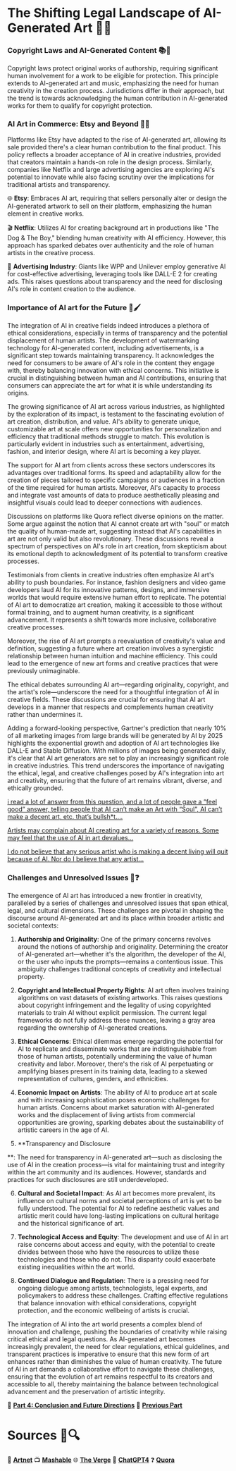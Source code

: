 # The Shifting Legal Landscape of AI-Generated Art 📜🎨

### Copyright Laws and AI-Generated Content 📚🤖

Copyright laws protect original works of authorship, requiring significant human involvement for a work to be eligible for protection. This principle extends to AI-generated art and music, emphasizing the need for human creativity in the creation process. Jurisdictions differ in their approach, but the trend is towards acknowledging the human contribution in AI-generated works for them to qualify for copyright protection.

### AI Art in Commerce: Etsy and Beyond 🌟🛒

Platforms like Etsy have adapted to the rise of AI-generated art, allowing its sale provided there's a clear human contribution to the final product. This policy reflects a broader acceptance of AI in creative industries, provided that creators maintain a hands-on role in the design process. Similarly, companies like Netflix and large advertising agencies are exploring AI's potential to innovate while also facing scrutiny over the implications for traditional artists and transparency.

🌐 **Etsy**: Embraces AI art, requiring that sellers personally alter or design the AI-generated artwork to sell on their platform, emphasizing the human element in creative works.

🎬 **Netflix**: Utilizes AI for creating background art in productions like "The Dog & The Boy," blending human creativity with AI efficiency. However, this approach has sparked debates over authenticity and the role of human artists in the creative process.

📢 **Advertising Industry**: Giants like WPP and Unilever employ generative AI for cost-effective advertising, leveraging tools like DALL-E 2 for creating ads. This raises questions about transparency and the need for disclosing AI's role in content creation to the audience.

### Importance of AI art for the Future 🚀🖌️

The integration of AI in creative fields indeed introduces a plethora of ethical considerations, especially in terms of transparency and the potential displacement of human artists. The development of watermarking technology for AI-generated content, including advertisements, is a significant step towards maintaining transparency. It acknowledges the need for consumers to be aware of AI's role in the content they engage with, thereby balancing innovation with ethical concerns. This initiative is crucial in distinguishing between human and AI contributions, ensuring that consumers can appreciate the art for what it is while understanding its origins.

The growing significance of AI art across various industries, as highlighted by the exploration of its impact, is testament to the fascinating evolution of art creation, distribution, and value. AI's ability to generate unique, customizable art at scale offers new opportunities for personalization and efficiency that traditional methods struggle to match. This evolution is particularly evident in industries such as entertainment, advertising, fashion, and interior design, where AI art is becoming a key player.

The support for AI art from clients across these sectors underscores its advantages over traditional forms. Its speed and adaptability allow for the creation of pieces tailored to specific campaigns or audiences in a fraction of the time required for human artists. Moreover, AI's capacity to process and integrate vast amounts of data to produce aesthetically pleasing and insightful visuals could lead to deeper connections with audiences.

Discussions on platforms like Quora reflect diverse opinions on the matter. Some argue against the notion that AI cannot create art with "soul" or match the quality of human-made art, suggesting instead that AI's capabilities in art are not only valid but also revolutionary. These discussions reveal a spectrum of perspectives on AI's role in art creation, from skepticism about its emotional depth to acknowledgment of its potential to transform creative processes.

Testimonials from clients in creative industries often emphasize AI art's ability to push boundaries. For instance, fashion designers and video game developers laud AI for its innovative patterns, designs, and immersive worlds that would require extensive human effort to replicate. The potential of AI art to democratize art creation, making it accessible to those without formal training, and to augment human creativity, is a significant advancement. It represents a shift towards more inclusive, collaborative creative processes.

Moreover, the rise of AI art prompts a reevaluation of creativity's value and definition, suggesting a future where art creation involves a synergistic relationship between human intuition and machine efficiency. This could lead to the emergence of new art forms and creative practices that were previously unimaginable.

The ethical debates surrounding AI art—regarding originality, copyright, and the artist's role—underscore the need for a thoughtful integration of AI in creative fields. These discussions are crucial for ensuring that AI art develops in a manner that respects and complements human creativity rather than undermines it.

Adding a forward-looking perspective, Gartner's prediction that nearly 10% of all marketing images from large brands will be generated by AI by 2025 highlights the exponential growth and adoption of AI art technologies like DALL-E and Stable Diffusion. With millions of images being generated daily, it's clear that AI art generators are set to play an increasingly significant role in creative industries. This trend underscores the importance of navigating the ethical, legal, and creative challenges posed by AI's integration into art and creativity, ensuring that the future of art remains vibrant, diverse, and ethically grounded.

[i read a lot of answer from this question, and a lot of people gave a “feel good” answer, telling people that AI can’t make an Art with “Soul”, AI can’t make a decent art, etc. that’s bullsh*t....](https://qr.ae/pKQ02D)

[Artists may complain about AI creating art for a variety of reasons. Some may feel that the use of AI in art devalues...](https://qr.ae/pKQ0Fb)

[I do not believe that any serious artist who is making a decent living will quit because of AI. Nor do I believe that any artist...](https://qr.ae/pKQ04I)

### Challenges and Unresolved Issues 🤔❓

The emergence of AI art has introduced a new frontier in creativity, paralleled by a series of challenges and unresolved issues that span ethical, legal, and cultural dimensions. These challenges are pivotal in shaping the discourse around AI-generated art and its place within broader artistic and societal contexts:

1. **Authorship and Originality**: One of the primary concerns revolves around the notions of authorship and originality. Determining the creator of AI-generated art—whether it's the algorithm, the developer of the AI, or the user who inputs the prompts—remains a contentious issue. This ambiguity challenges traditional concepts of creativity and intellectual property.

2. **Copyright and Intellectual Property Rights**: AI art often involves training algorithms on vast datasets of existing artworks. This raises questions about copyright infringement and the legality of using copyrighted materials to train AI without explicit permission. The current legal frameworks do not fully address these nuances, leaving a gray area regarding the ownership of AI-generated creations.

3. **Ethical Concerns**: Ethical dilemmas emerge regarding the potential for AI to replicate and disseminate works that are indistinguishable from those of human artists, potentially undermining the value of human creativity and labor. Moreover, there's the risk of AI perpetuating or amplifying biases present in its training data, leading to a skewed representation of cultures, genders, and ethnicities.

4. **Economic Impact on Artists**: The ability of AI to produce art at scale and with increasing sophistication poses economic challenges for human artists. Concerns about market saturation with AI-generated works and the displacement of living artists from commercial opportunities are growing, sparking debates about the sustainability of artistic careers in the age of AI.

5. **Transparency and Disclosure

**: The need for transparency in AI-generated art—such as disclosing the use of AI in the creation process—is vital for maintaining trust and integrity within the art community and its audiences. However, standards and practices for such disclosures are still underdeveloped.

6. **Cultural and Societal Impact**: As AI art becomes more prevalent, its influence on cultural norms and societal perceptions of art is yet to be fully understood. The potential for AI to redefine aesthetic values and artistic merit could have long-lasting implications on cultural heritage and the historical significance of art.

7. **Technological Access and Equity**: The development and use of AI in art raise concerns about access and equity, with the potential to create divides between those who have the resources to utilize these technologies and those who do not. This disparity could exacerbate existing inequalities within the art world.

8. **Continued Dialogue and Regulation**: There is a pressing need for ongoing dialogue among artists, technologists, legal experts, and policymakers to address these challenges. Crafting effective regulations that balance innovation with ethical considerations, copyright protection, and the economic wellbeing of artists is crucial.

The integration of AI into the art world presents a complex blend of innovation and challenge, pushing the boundaries of creativity while raising critical ethical and legal questions. As AI-generated art becomes increasingly prevalent, the need for clear regulations, ethical guidelines, and transparent practices is imperative to ensure that this new form of art enhances rather than diminishes the value of human creativity. The future of AI in art demands a collaborative effort to navigate these challenges, ensuring that the evolution of art remains respectful to its creators and accessible to all, thereby maintaining the balance between technological advancement and the preservation of artistic integrity.

🔮 **[Part 4: Conclusion and Future Directions](Part_4.md)**
📜 **[Previous Part](Part_2_Controversies_and_Complaints.md)**

# Sources 📖🔍
📰 **[Artnet](https://news.artnet.com/art-world/class-action-lawsuit-ai-generators-deviantart-midjourney-stable-diffusion-2246770)**
📺 **[Mashable](https://mashable.com/article/netflix-ai-art-anime-boy-dog)**
🌐 **[The Verge](https://www.theverge.com/2023/8/18/23837273/generative-ai-advertising-oreos-cadbury-watermarking)**
🤖 **[ChatGPT4](https://openai.com/gpt-4)**
❓ **[Quora](https://www.quora.com/As-AI-art-generators-become-more-prevalent-will-traditional-art-created-by-human-hands-using-pencil-or-paint-become-more-valuable)**
